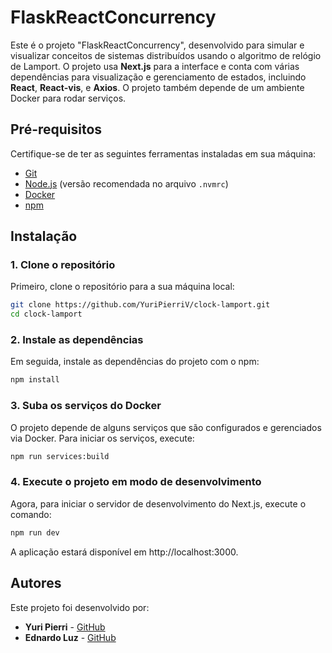 # FlaskReactConcurrency

Este é o projeto "FlaskReactConcurrency", desenvolvido para simular e visualizar conceitos de sistemas distribuídos usando o algoritmo de relógio de Lamport. O projeto usa **Next.js** para a interface e conta com várias dependências para visualização e gerenciamento de estados, incluindo **React**, **React-vis**, e **Axios**. O projeto também depende de um ambiente Docker para rodar serviços.

## Pré-requisitos

Certifique-se de ter as seguintes ferramentas instaladas em sua máquina:

- [Git](https://git-scm.com/)
- [Node.js](https://nodejs.org/) (versão recomendada no arquivo `.nvmrc`)
- [Docker](https://www.docker.com/)
- [npm](https://www.npmjs.com/)

## Instalação

### 1. Clone o repositório

Primeiro, clone o repositório para a sua máquina local:

```bash
git clone https://github.com/YuriPierriV/clock-lamport.git
cd clock-lamport
```

### 2. Instale as dependências

Em seguida, instale as dependências do projeto com o npm:

```bash
npm install
```
### 3. Suba os serviços do Docker

O projeto depende de alguns serviços que são configurados e gerenciados via Docker. Para iniciar os serviços, execute:

```bash
npm run services:build
```

### 4. Execute o projeto em modo de desenvolvimento

Agora, para iniciar o servidor de desenvolvimento do Next.js, execute o comando:

```bash
npm run dev
```

A aplicação estará disponível em http://localhost:3000.

## Autores

Este projeto foi desenvolvido por:

- **Yuri Pierri** - [GitHub](https://github.com/YuriPierriV)
- **Ednardo Luz** - [GitHub](https://github.com/EdLuz111)



